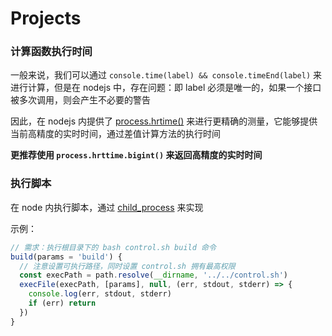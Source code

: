# Projects


### 计算函数执行时间

一般来说，我们可以通过 `console.time(label) && console.timeEnd(label)` 来进行计算，但是在 nodejs 中，存在问题：即 label 必须是唯一的，如果一个接口被多次调用，则会产生不必要的警告

因此，在 nodejs 内提供了 [process.hrtime()](https://nodejs.org/api/process.html#process_process_hrtime_time) 来进行更精确的测量，它能够提供当前高精度的实时时间，通过差值计算方法的执行时间

<b>更推荐使用 `process.hrttime.bigint()` 来返回高精度的实时时间</b>



### 执行脚本

在 node 内执行脚本，通过 [child_process](http://nodejs.cn/api/child_process.html#child_process_child_process_execfile_file_args_options_callback) 来实现

示例：

```javascript
// 需求：执行根目录下的 bash control.sh build 命令
build(params = 'build') {
  // 注意设置可执行路径，同时设置 control.sh 拥有最高权限
  const execPath = path.resolve(__dirname, '../../control.sh')
  execFile(execPath, [params], null, (err, stdout, stderr) => {
    console.log(err, stdout, stderr)
    if (err) return
  })
}
```